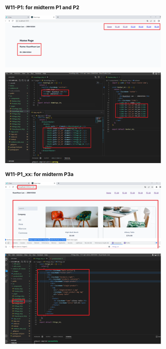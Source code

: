 ### W11-P1: for midterm P1 and P2

![](w11-p1-1.png)

![](w11-p1-2.png)


### W11-P1_xx: for midterm P3a

![](w11-p1_64-1.png)

![](w11-p1_64-2.png)


